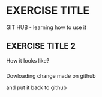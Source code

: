 # EXERCISE TITLE
GIT HUB - learning how to use it
## EXERCISE TITLE 2
How it looks like?
### 
Dowloading change made on github

and put it back to github
